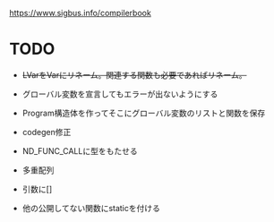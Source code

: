 https://www.sigbus.info/compilerbook

# TODO

* ~~LVarをVarにリネーム。関連する関数も必要であればリネーム。~~
* グローバル変数を宣言してもエラーが出ないようにする
* Program構造体を作ってそこにグローバル変数のリストと関数を保存
* codegen修正

* ND_FUNC_CALLに型をもたせる
* 多重配列
* 引数に[]

* 他の公開してない関数にstaticを付ける

